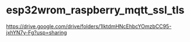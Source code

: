 # esp32wrom_raspberry_mqtt_ssl_tls
https://drive.google.com/drive/folders/1lktdmHNcEhbcYOmzbCC95-jxhYN7y-Fg?usp=sharing
